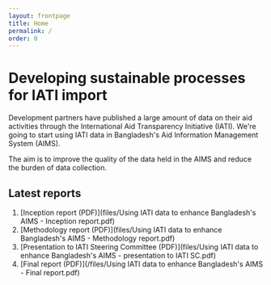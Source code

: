 ```yaml
---
layout: frontpage
title: Home
permalink: /
order: 0
---
```


# Developing sustainable processes for IATI import

Development partners have published a large amount of data on their aid activities through the International Aid Transparency Initiative (IATI). We're going to start using IATI data in Bangladesh's Aid Information Management System (AIMS).

The aim is to improve the quality of the data held in the AIMS and reduce the burden of data collection.

## Latest reports
1. [Inception report (PDF)](files/Using IATI data to enhance Bangladesh's AIMS - Inception report.pdf)
2. [Methodology report (PDF)](files/Using IATI data to enhance Bangladesh's AIMS - Methodology report.pdf)
3. [Presentation to IATI Steering Committee (PDF)](files/Using IATI data to enhance Bangladesh's AIMS - presentation to IATI SC.pdf)
4. [Final report (PDF)](/files/Using IATI data to enhance Bangladesh's AIMS - Final report.pdf)
